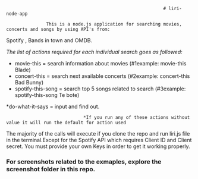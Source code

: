                                                                # liri-node-app
                                                               
                   This is a node.js application for searching movies, concerts and songs by using API's from:

Spotify , Bands in town and OMDB.

*The list of actions required for each individual search goes as followed:*
* movie-this = search information about movies (#1example: movie-this Blade)
* concert-this = search next available concerts (#2example: concert-this Bad Bunny)
* spotify-this-song = search top 5 songs related to search (#3example: spotify-this-song Te bote)

*do-what-it-says = input and find out.

                                 *If you run any of these actions without value it will run the default for action used

The majority of the calls will execute if you clone the repo and run liri.js file in the terminal.Except for the Spotify API which requires Client ID and Client secret. You must provide your own Keys in order to get it working properly. 





### For screenshots related to the exmaples, explore the screenshot folder in this repo.
